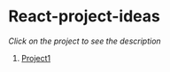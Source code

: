 # React-project-ideas

*Click on the project to see the description*


1. [ Project1 ]( https://github.com/100DaysCodingChallenge/React-project-ideas/blob/main/Project1.md )
